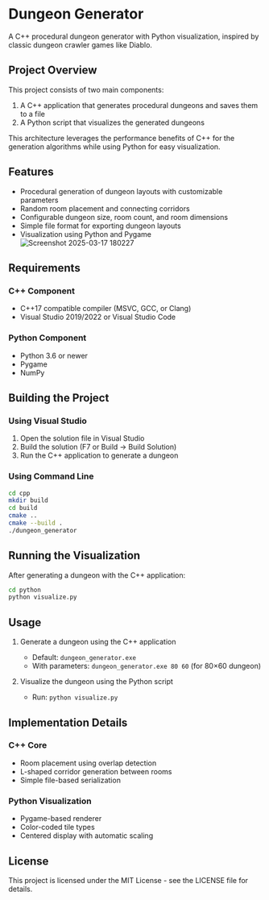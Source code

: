 # Dungeon Generator

A C++ procedural dungeon generator with Python visualization, inspired by classic dungeon crawler games like Diablo.

## Project Overview

This project consists of two main components:
1. A C++ application that generates procedural dungeons and saves them to a file
2. A Python script that visualizes the generated dungeons

This architecture leverages the performance benefits of C++ for the generation algorithms while using Python for easy visualization.

## Features

- Procedural generation of dungeon layouts with customizable parameters
- Random room placement and connecting corridors
- Configurable dungeon size, room count, and room dimensions
- Simple file format for exporting dungeon layouts
- Visualization using Python and Pygame
![Screenshot 2025-03-17 180227](https://github.com/user-attachments/assets/4b6ed3dd-b256-495d-aa75-30f2670797e2)



## Requirements

### C++ Component
- C++17 compatible compiler (MSVC, GCC, or Clang)
- Visual Studio 2019/2022 or Visual Studio Code

### Python Component
- Python 3.6 or newer
- Pygame
- NumPy

## Building the Project

### Using Visual Studio
1. Open the solution file in Visual Studio
2. Build the solution (F7 or Build → Build Solution)
3. Run the C++ application to generate a dungeon

### Using Command Line
```bash
cd cpp
mkdir build
cd build
cmake ..
cmake --build .
./dungeon_generator
```

## Running the Visualization

After generating a dungeon with the C++ application:

```bash
cd python
python visualize.py
```

## Usage

1. Generate a dungeon using the C++ application
   - Default: `dungeon_generator.exe`
   - With parameters: `dungeon_generator.exe 80 60` (for 80×60 dungeon)

2. Visualize the dungeon using the Python script
   - Run: `python visualize.py`

## Implementation Details

### C++ Core
- Room placement using overlap detection
- L-shaped corridor generation between rooms
- Simple file-based serialization

### Python Visualization
- Pygame-based renderer
- Color-coded tile types
- Centered display with automatic scaling

## License

This project is licensed under the MIT License - see the LICENSE file for details.
